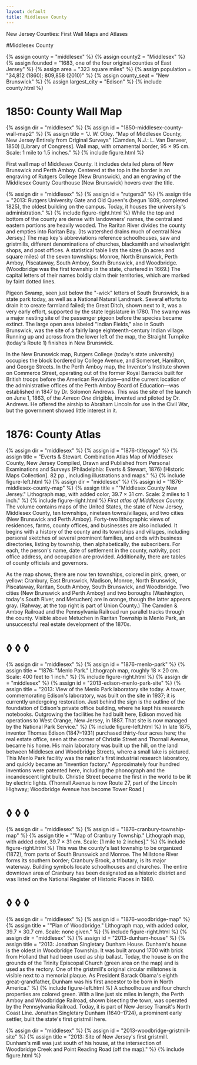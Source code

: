 ```yaml
---
layout: default
title: Middlesex County
---
```


<p class="type">New Jersey Counties: First Wall Maps and Atlases</p>

#Middlesex County

{% assign county = "middlesex" %}
{% assign county2 = "Middlesex" %}
{% assign founded = "1683, one of the four original counties of East Jersey" %}
{% assign area = "323 square miles" %}
{% assign population = "34,812 (1860); 809,858 (2010)" %}
{% assign county_seat = "New Brunswick" %}
{% assign largest_city = "Edison" %}
{% include county.html %}

<h1 class="fancy">1850: County Wall Map</h1>

{% assign dir = "middlesex" %}
{% assign id = "1850-middlesex-county-wall-map2" %}
{% assign title = "J. W. Otley. &quot;Map of Middlesex County, New Jersey Entirely from Original Surveys&quot; (Camden, N.J.: L. Van Derveer, 1850) [Library of Congress]. Wall map, with ornamental border, 95 × 95 cm. Scale: 1 mile to 1.5 inches." %}
{% include figure.html %} 
<p class="dropCap">
	First wall map of Middlesex County. It includes detailed plans of New Brunswick and Perth Amboy. Centered at the top in the border is an engraving of Rutgers College (New Brunswick), and an engraving of the Middlesex County Courthouse (New Brunswick) hovers over the title.
</p>

{% assign dir = "middlesex" %}
{% assign id = "rutgers3" %}
{% assign title = "2013: Rutgers University Gate and Old Queen's (begun 1809, completed 1825), the oldest building on the campus. Today, it houses the university's administration." %}
{% include figure-right.html %} 
While the top and bottom of the county are dense with landowners' names, the central and eastern portions are heavily wooded. The Raritan River divides the county and empties into Raritan Bay. (Its watershed drains much of central New Jersey.) The map key's abbreviations reference schoolhouses, saw and gristmills, different denominations of churches, blacksmith and wheelwright shops, and post offices. A statistical table lists the sizes (in acres and square miles) of the seven townships: Monroe, North Brunswick, Perth Amboy, Piscataway, South Amboy, South Brunswick, and Woodbridge. (Woodbridge was the first township in the state, chartered in 1669.) The capital letters of their names boldly claim their territories, which are marked by faint dotted lines.

Pigeon Swamp, seen just below the "-wick" letters of South Brunswick, is a state park today, as well as a National Natural Landmark. Several efforts to drain it to create farmland failed; the Great Ditch, shown next to it, was a very early effort, supported by the state legislature in 1780. The swamp was a major nesting site of the passenger pigeon before the species became extinct. The large open area labeled "Indian Fields," also in South Brunswick, was the site of a fairly large eighteenth-century Indian village. Running up and across from the lower left of the map, the Straight Turnpike (today's Route 1) finishes in New Brunswick.

In the New Brunswick map, Rutgers College (today's state university) occupies the block bordered by College Avenue, and Somerset, Hamilton, and George Streets. In the Perth Amboy map, the Inventor's Institute shown on Commerce Street, operating out of the former Royal Barracks built for British troops before the American Revolution—and the current location of the administrative offices of the Perth Amboy Board of Education—was established in 1847 by Dr. Solomon Andrews. This was the site of the launch on June 1, 1863, of the _Aereon One_ dirigible, invented and piloted by Dr. Andrews. He offered the airship to Abraham Lincoln for use in the Civil War, but the government showed little interest in it.

<h1 class="fancy">1876: County Atlas</h1>

{% assign dir = "middlesex" %}
{% assign id = "1876-titlepage" %}
{% assign title = "Everts & Stewart. Combination Atlas Map of Middlesex County, New Jersey Compiled, Drawn and Published from Personal Examinations and Surveys (Philadelphia: Everts & Stewart, 1876) [Historic Maps Collection]. 82 pp., including illustrations and maps." %}
{% include figure-left.html %} 
{% assign dir = "middlesex" %}
{% assign id = "1876-middlesex-county-map" %}
{% assign title = "&quot;Middlesex County New Jersey.&quot; Lithograph map, with added color, 39.7 × 31 cm. Scale: 2 miles to 1 inch." %}
{% include figure-right.html %} 
_First atlas of Middlesex County._ The volume contains maps of the United States, the state of New Jersey, Middlesex County, ten townships, nineteen towns/villages, and two cities (New Brunswick and Perth Amboy). Forty-two lithographic views of residences, farms, county offices, and businesses are also included. It begins with a history of the county and its townships and villages, including personal sketches of several prominent families, and ends with business directories, listing by township, then alphabetically, the subscribers. For each, the person's name, date of settlement in the county, nativity, post office address, and occupation are provided. Additionally, there are tables of county officials and governors.

As the map shows, there are now ten townships, colored in pink, green, or yellow: Cranbury, East Brunswick, Madison, Monroe, North Brunswick, Piscataway, Raritan, South Amboy, South Brunswick, and Woodbridge. Two cities (New Brunswick and Perth Amboy) and two boroughs (Washington, today's South River, and Metuchen) are in orange, though the latter appears gray. (Rahway, at the top right is part of Union County.) The Camden & Amboy Railroad and the Pennsylvania Railroad run parallel tracks through the county. Visible above Metuchen in Raritan Township is Menlo Park, an unsuccessful real estate development of the 1870s.

<h1 class="fancy nobg">◊ ◊ ◊</h1>

{% assign dir = "middlesex" %}
{% assign id = "1876-menlo-park" %}
{% assign title = "1876: &quot;Menlo Park.&quot; Lithograph map, roughly 18 × 20 cm. Scale: 400 feet to 1 inch." %}
{% include figure-right.html %} 
{% assign dir = "middlesex" %}
{% assign id = "2013-edison-menlo-park-site" %}
{% assign title = "2013: View of the Menlo Park laboratory site today. A tower, commemorating Edison's laboratory, was built on the site in 1937; it is currently undergoing restoration. Just behind the sign is the outline of the foundation of Edison's private office building, where he kept his research notebooks. Outgrowing the facilities he had built here, Edison moved his operations to West Orange, New Jersey, in 1887. That site is now managed by the National Park Service." %}
{% include figure-left.html %} 
In late 1875, inventor Thomas Edison (1847–1931) purchased thirty-four acres here; the real estate office, seen at the corner of Christie Street and Thornall Avenue, became his home. His main laboratory was built up the hill, on the land between Middlesex and Woodbridge Streets, where a small lake is pictured. This Menlo Park facility was the nation's first industrial research laboratory, and quickly became an "invention factory." Approximately four hundred inventions were patented here, including the phonograph and the incandescent light bulb. Christie Street became the first in the world to be lit by electric lights. (Thornall Avenue is now Route 27, part of the Lincoln Highway; Woodbridge Avenue has become Tower Road.)

<h1 class="fancy nobg">◊ ◊ ◊</h1>

{% assign dir = "middlesex" %}
{% assign id = "1876-cranbury-township-map" %}
{% assign title = "&quot;Map of Cranbury Township.&quot; Lithograph map, with added color, 39.7 × 31 cm. Scale: [1 mile to 2 inches]." %}
{% include figure-right.html %} 
This was the county's last township to be organized (1872), from parts of South Brunswick and Monroe. The Millstone River forms its southern border; Cranbury Brook, a tributary, is its major waterway. Building symbols locate schoolhouses and churches. The entire downtown area of Cranbury has been designated as a historic district and was listed on the National Register of Historic Places in 1980.

<h1 class="fancy nobg">◊ ◊ ◊</h1>

{% assign dir = "middlesex" %}
{% assign id = "1876-woodbridge-map" %}
{% assign title = "&quot;Plan of Woodbridge.&quot; Lithograph map, with added color, 39.7 × 30.7 cm. Scale: none given." %}
{% include figure-right.html %} 
{% assign dir = "middlesex" %}
{% assign id = "2013-dunham-house" %}
{% assign title = "2013: Jonathan Singletary Dunham House. Dunham's house is the oldest in Woodbridge Township. It was built around 1700 with brick from Holland that had been used as ship ballast. Today, the house is on the grounds of the Trinity Episcopal Church (green area on the map) and is used as the rectory. One of the gristmill's original circular millstones is visible next to a memorial plaque. As President Barack Obama's eighth great-grandfather, Dunham was his first ancestor to be born in North America." %}
{% include figure-left.html %} 
A schoolhouse and four church properties are colored green. With a line just six miles in length, the Perth Amboy and Woodbridge Railroad, shown bisecting the town, was operated by the Pennsylvania Railroad. Today, it is part of New Jersey Transit's North Coast Line. Jonathan Singletary Dunham (1640–1724), a prominent early settler, built the state's first gristmill here.

{% assign dir = "middlesex" %}
{% assign id = "2013-woodbridge-gristmill-site" %}
{% assign title = "2013: Site of New Jersey's first gristmill. Dunham's mill was just south of his house, at the intersection of Woodbridge Creek and Point Reading Road (off the map)." %}
{% include figure.html %} 